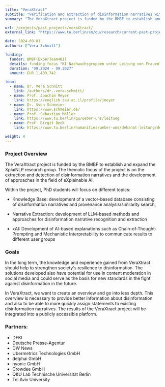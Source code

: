 ```yaml
---
title: "VeraXtract"
subtitle: "Verification and extraction of disinformation narratives with individualized explanations"
summary: "The VeraXtract project is funded by the BMBF to establish and expand the XplaiNLP research group. The thematic focus is on gaining a better understanding of disinformation narratives. The goal is to create a comprehensive overview of misinformation and disinformation in order to make it easier for citizens to access this information."

url: /projects/past_projects/veraXtract/
external_link: "https://www.tu.berlin/en/qu/research/current-past-projects/laufende-projekte/veraxtract"

date: 2024-09-01
authors: ["Vera Schmitt"]

funding:
  funder: BMBF(ExperTeam4KI)
  details: funding focus "KI Nachwuchsgruppen unter Leitung von Frauen" 
  duration: "09.2024 - 09.2027"
  amount: EUR 1,403,742 

team:
  - name: Dr. Vera Schmitt
    link: /authors/dr.-vera-schmitt/
  - name: Prof. Joachim Meyer
    link: https://english.tau.ac.il/profile/jmeyer
  - name: Dr. Sven Schmeier
    link: https://www.schmeier.de/
  - name: Prof. Sebastian Möller
    link: https://www.tu.berlin/qu/ueber-uns/leitung
  - name: Prof. Birgit Beck
    link: https://www.tu.berlin/humanities/ueber-uns/dekanat-leitung/dekanat

weight: 4
---
```


### Project Overview
The VeraXtract project is funded by the BMBF to establish and expand the XplaiNLP research group. The thematic focus of the project is on the extraction and detection of disinformation narratives and the development of approaches in the field of eXplainable AI.

Within the project, PhD students will focus on different topics:
- Knowledge Base: development of a vector-based database consisting of disinformation narratives and provenance analysis/similarity search,

- Narrative Extraction: development of LLM-based methods and approaches for disinformation narrative recognition and extraction

- xAI: Development of AI-based explanations such as Chain-of-Thought-Prompting and Mechanistic Interpretability to communicate results to different user groups

### Goals
In the long term, the knowledge and experience gained from VeraXtract should help to strengthen society's resilience to disinformation. The solutions developed also have potential for use in content moderation in social media and could serve as the basis for new standards in the fight against disinformation in the future.

In VeraXtract, we want to create an overview and go into less depth. This overview is necessary to provide better information about disinformation and also to be able to more quickly assign statements to existing disinformation narratives. The results of the VeraXtract project will be integrated into a publicly accessible platform.

### Partners:
- DFKI
- Deutsche Presse-Agentur
- DW News
- Ubermetrics Technologies GmbH
- delphai GmbH
- nyonic GmbH
- Crowdee GmbH
- Q&U Lab Technische Universität Berlin
- Tel Aviv University